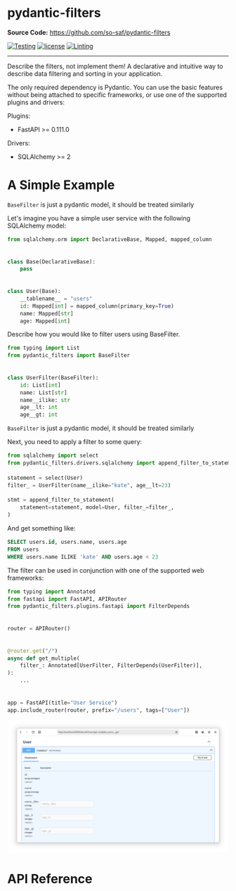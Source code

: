 
# pydantic-filters

**Source Code:** https://github.com/so-saf/pydantic-filters

[![Testing](https://github.com/so-saf/pydantic-filters/actions/workflows/test.yaml/badge.svg)](https://github.com/so-saf/pydantic-filters/actions/workflows/test.yaml)
[![license](https://img.shields.io/github/license/so-saf/pydantic-filters.svg)](https://github.com/so-saf/pydantic-filters/blob/main/LICENSE)
[![Linting](https://github.com/so-saf/pydantic-filters/actions/workflows/linting.yaml/badge.svg)](https://github.com/so-saf/pydantic-filters/actions/workflows/linting.yaml)

---

Describe the filters, not implement them! 
A declarative and intuitive way to describe data filtering and sorting in your application.

The only required dependency is Pydantic.
You can use the basic features without being attached to specific frameworks, 
or use one of the supported plugins and drivers:
 
Plugins:
* FastAPI >= 0.111.0

Drivers: 
* SQLAlchemy >= 2

# A Simple Example

`BaseFilter` is just a pydantic model, it should be treated similarly

Let's imagine you have a simple user service with the following SQLAlchemy model:


```python
from sqlalchemy.orm import DeclarativeBase, Mapped, mapped_column


class Base(DeclarativeBase):
    pass


class User(Base):
    __tablename__ = "users"
    id: Mapped[int] = mapped_column(primary_key=True)
    name: Mapped[str]
    age: Mapped[int]
```

Describe how you would like to filter users using BaseFilter.

```python
from typing import List
from pydantic_filters import BaseFilter


class UserFilter(BaseFilter):
    id: List[int]
    name: List[str]
    name__ilike: str
    age__lt: int
    age__gt: int
```

`BaseFilter` is just a pydantic model, it should be treated similarly

Next, you need to apply a filter to some query:

```python
from sqlalchemy import select
from pydantic_filters.drivers.sqlalchemy import append_filter_to_statement

statement = select(User)
filter_ = UserFilter(name__ilike="kate", age__lt=23)

stmt = append_filter_to_statement(
    statement=statement, model=User, filter_=filter_,
)
```

And get something like:

```sql
SELECT users.id, users.name, users.age 
FROM users 
WHERE users.name ILIKE 'kate' AND users.age < 23
```

The filter can be used in conjunction with one of the supported web frameworks:

```python
from typing import Annotated
from fastapi import FastAPI, APIRouter
from pydantic_filters.plugins.fastapi import FilterDepends


router = APIRouter()


@router.get("/")
async def get_multiple(
    filter_: Annotated[UserFilter, FilterDepends(UserFilter)],
):
    ...


app = FastAPI(title="User Service")
app.include_router(router, prefix="/users", tags=["User"])
```

![fastapi-simple-example.png](docs/statics/fastapi-simple-example.png)

# API Reference
